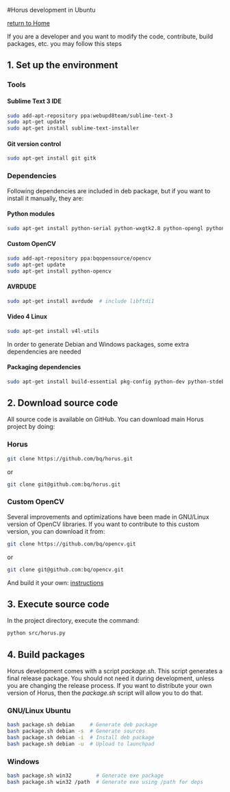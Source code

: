 #Horus development in Ubuntu

[return to Home](../../README.md)

If you are a developer and you want to modify the code, contribute, build packages, etc. you may follow this steps

## 1. Set up the environment

### Tools

#### Sublime Text 3 IDE
```bash
sudo add-apt-repository ppa:webupd8team/sublime-text-3
sudo apt-get update
sudo apt-get install sublime-text-installer
```

#### Git version control
```bash
sudo apt-get install git gitk
```

### Dependencies

Following dependencies are included in deb package, but if you want to install it manually, they are:

#### Python modules
```bash
sudo apt-get install python-serial python-wxgtk2.8 python-opengl python-pyglet python-numpy python-scipy python-matplotlib
```

#### Custom OpenCV
```bash
sudo add-apt-repository ppa:bqopensource/opencv
sudo apt-get update
sudo apt-get install python-opencv
```

#### AVRDUDE
```bash
sudo apt-get install avrdude  # include libftdi1
```

#### Video 4 Linux
```bash
sudo apt-get install v4l-utils
```

In order to generate Debian and Windows packages, some extra dependencies are needed

#### Packaging dependencies
```bash
sudo apt-get install build-essential pkg-config python-dev python-stdeb p7zip-full curl nsis
```

## 2. Download source code

All source code is available on GitHub. You can download main Horus project by doing:

### Horus
```bash
git clone https://github.com/bq/horus.git
```
or
```bash
git clone git@github.com:bq/horus.git
```

### Custom OpenCV

Several improvements and optimizations have been made in GNU/Linux version of OpenCV libraries. If you want to contribute to this custom version, you can download it from:

```bash
git clone https://github.com/bq/opencv.git
```
or
```bash
git clone git@github.com:bq/opencv.git
```

And build it your own: [instructions](https://github.com/bq/horus/wiki/Documentation#build-custom-opencv)

## 3. Execute source code

In the project directory, execute the command:

```bash
python src/horus.py
```

## 4. Build packages

Horus development comes with a script *package.sh*. This script generates a final release package. You should not need it during development, unless you are changing the release process. If you want to distribute your own version of Horus, then the *package.sh* script will allow you to do that.

### GNU/Linux Ubuntu
```bash
bash package.sh debian     # Generate deb package
bash package.sh debian -s  # Generate sources
bash package.sh debian -i  # Install deb package
bash package.sh debian -u  # Upload to launchpad
```

### Windows
```bash
bash package.sh win32        # Generate exe package
bash package.sh win32 /path  # Generate exe using /path for deps
```